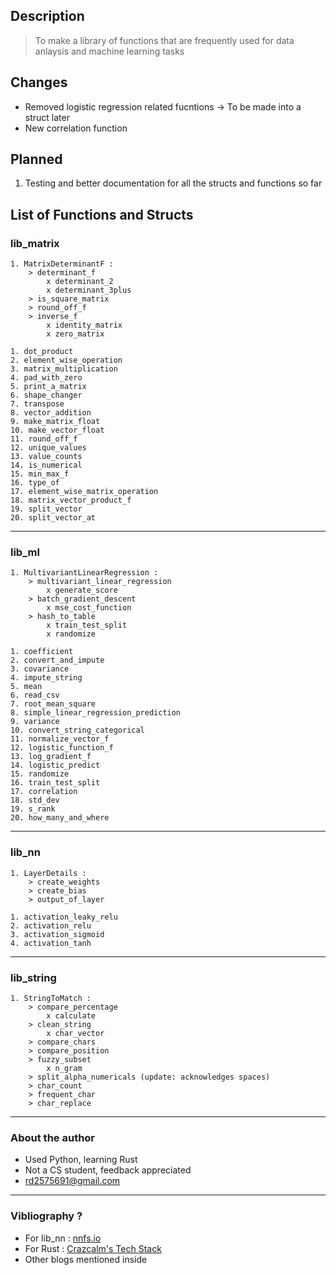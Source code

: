 ## Description
> To make a library of functions that are frequently used for data anlaysis and machine learning tasks

## Changes
* Removed logistic regression related fucntions -> To be made into a struct later
* New correlation function

## Planned
1. Testing and better documentation for all the structs and functions so far


## List of Functions and Structs

### lib_matrix
    1. MatrixDeterminantF : 
        > determinant_f
            x determinant_2
            x determinant_3plus
        > is_square_matrix
        > round_off_f
        > inverse_f
            x identity_matrix
            x zero_matrix

    1. dot_product
    2. element_wise_operation
    3. matrix_multiplication
    4. pad_with_zero
    5. print_a_matrix
    6. shape_changer
    7. transpose
    8. vector_addition
    9. make_matrix_float
    10. make_vector_float
    11. round_off_f
    12. unique_values
    13. value_counts
    14. is_numerical
    15. min_max_f
    16. type_of
    17. element_wise_matrix_operation
    18. matrix_vector_product_f
    19. split_vector
    20. split_vector_at
---
### lib_ml
    1. MultivariantLinearRegression :
        > multivariant_linear_regression
            x generate_score
        > batch_gradient_descent
            x mse_cost_function
        > hash_to_table
            x train_test_split
            x randomize
            
    1. coefficient
    2. convert_and_impute
    3. covariance
    4. impute_string
    5. mean
    6. read_csv
    7. root_mean_square
    8. simple_linear_regression_prediction
    9. variance
    10. convert_string_categorical 
    11. normalize_vector_f
    12. logistic_function_f
    13. log_gradient_f 
    14. logistic_predict 
    15. randomize
    16. train_test_split
    17. correlation
    18. std_dev
    19. s_rank
    20. how_many_and_where
---
### lib_nn
    1. LayerDetails :
        > create_weights
        > create_bias
        > output_of_layer

    1. activation_leaky_relu
    2. activation_relu
    3. activation_sigmoid
    4. activation_tanh
---
### lib_string
    1. StringToMatch :
        > compare_percentage
            x calculate
        > clean_string
            x char_vector
        > compare_chars
        > compare_position
        > fuzzy_subset
            x n_gram
        > split_alpha_numericals (update: acknowledges spaces)
        > char_count
        > frequent_char
        > char_replace
    
----
### About the author
* Used Python, learning Rust
* Not a CS student, feedback appreciated
* rd2575691@gmail.com
---
### Vibliography ?
* For lib_nn : [nnfs.io](https://www.youtube.com/playlist?list=PLQVvvaa0QuDcjD5BAw2DxE6OF2tius3V3)
* For Rust : [Crazcalm's Tech Stack](https://www.youtube.com/playlist?list=PLVhhUNGAUIQScqB26DdUq4n1Y2n3auM7X)
* Other blogs mentioned inside
